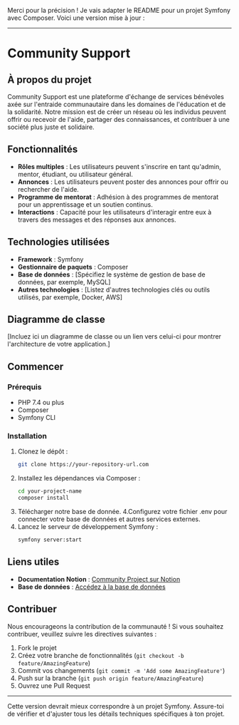 Merci pour la précision ! Je vais adapter le README pour un projet Symfony avec Composer. Voici une version mise à jour :

---

# Community Support

## À propos du projet

Community Support est une plateforme d'échange de services bénévoles axée sur l'entraide communautaire dans les domaines de l'éducation et de la solidarité. Notre mission est de créer un réseau où les individus peuvent offrir ou recevoir de l'aide, partager des connaissances, et contribuer à une société plus juste et solidaire.

## Fonctionnalités

- **Rôles multiples** : Les utilisateurs peuvent s'inscrire en tant qu'admin, mentor, étudiant, ou utilisateur général.
- **Annonces** : Les utilisateurs peuvent poster des annonces pour offrir ou rechercher de l'aide.
- **Programme de mentorat** : Adhésion à des programmes de mentorat pour un apprentissage et un soutien continus.
- **Interactions** : Capacité pour les utilisateurs d'interagir entre eux à travers des messages et des réponses aux annonces.

## Technologies utilisées

- **Framework** : Symfony
- **Gestionnaire de paquets** : Composer
- **Base de données** : [Spécifiez le système de gestion de base de données, par exemple, MySQL]
- **Autres technologies** : [Listez d'autres technologies clés ou outils utilisés, par exemple, Docker, AWS]

## Diagramme de classe

[Incluez ici un diagramme de classe ou un lien vers celui-ci pour montrer l'architecture de votre application.]

## Commencer

### Prérequis

- PHP 7.4 ou plus
- Composer
- Symfony CLI

### Installation

1. Clonez le dépôt :
   ```bash
   git clone https://your-repository-url.com
   ```
2. Installez les dépendances via Composer :
   ```bash
   cd your-project-name
   composer install
   ```
3. Télécharger notre base de donnée.
4.Configurez votre fichier .env pour connecter votre base de données et autres services externes.
5. Lancez le serveur de développement Symfony :
   ```bash
   symfony server:start
   ```

## Liens utiles

- **Documentation Notion** : [Community Project sur Notion](https://neat-suede-973.notion.site/Community-Project-491e2292fc7a4246b188dcd3ee81eaea?pvs=4)
- **Base de données** : [Accédez à la base de données](https://drive.google.com/drive/u/0/home)

## Contribuer

Nous encourageons la contribution de la communauté ! Si vous souhaitez contribuer, veuillez suivre les directives suivantes :

1. Fork le projet
2. Créez votre branche de fonctionnalités (`git checkout -b feature/AmazingFeature`)
3. Commit vos changements (`git commit -m 'Add some AmazingFeature'`)
4. Push sur la branche (`git push origin feature/AmazingFeature`)
5. Ouvrez une Pull Request

---

Cette version devrait mieux correspondre à un projet Symfony. Assure-toi de vérifier et d'ajuster tous les détails techniques spécifiques à ton projet.
